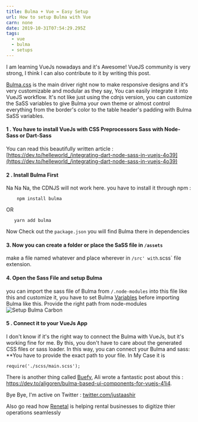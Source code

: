 ```yaml
---
title: Bulma + Vue = Easy Setup
url: How to setup Bulma with Vue
carn: none
date: 2019-10-31T07:54:29.295Z
tags:
  - vue
  - bulma
  - setups
---
```

I am learning VueJs nowadays and it's Awesome! VueJS community is very strong, I think I can also contribute to it by writing this post.

[Bulma.css](http://bulma.io) is the main driver right now to make responsive designs and it's very customizable and modular as they say, You can easily integrate it into VueJS workflow. It's not like just using the cdnjs version, you can customize the SaSS variables to give Bulma your own theme or almost control everything from the border's color to the table header's padding with Bulma SaSS variables.

#### 1 . You have to install VueJs with CSS Preprocessors Sass with Node-Sass or Dart-Sass

You can read this beautifully written article : [https://dev.to/helleworld_/integrating-dart-node-sass-in-vuejs-4o39](https://dev.to/helleworld_/integrating-dart-node-sass-in-vuejs-4o39)

#### 2 . Install Bulma First

Na Na Na, the CDNJS will not work here. you have to install it through npm :

```
    npm install bulma
```

OR

```
   yarn add bulma
```

Now Check out the `package.json` you will find Bulma there in dependencies

#### 3. Now you can create a folder or place the SaSS file in `/assets`

make a file named whatever and place wherever in `/src' with`.scss` file extension.

#### 4. Open the Sass File and setup Bulma

you can import the sass file of Bulma from `/.node-modules` into this file like this and customize it, you have to set Bulma [Variables](https://bulma.io/documentation/customize/variables/) before importing Bulma like this. Provide the right path from node-modules ![Setup Bulma Carbon](https://thepracticaldev.s3.amazonaws.com/i/hdtbma337wcz4318ad51.png)

#### 5 . Connect it to your VueJs App

I don't know if it's the right way to connect the Bulma with VueJs, but it's working fine for me. By this, you don't have to care about the generated CSS files or sass loader. In this way, you can connect your Bulma and sass: \*\*You have to provide the exact path to your file. In My Case it is

```
require('./scss/main.scss');
```

There is another thing called [Buefy](buefy.org), Ali wrote a fantastic post about this : <https://dev.to/aligoren/bulma-based-ui-components-for-vuejs-41i4>.

Bye Bye, I'm active on Twitter : [twitter.com/justaashir](https://www.twitter.com/justaashir)

Also go read how [Renetal](https://renetal.com) is helping rental businesses to digitize thier operations seamlessly
